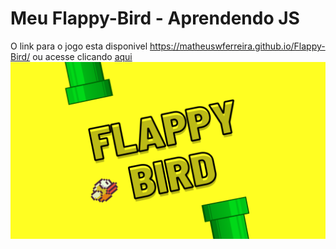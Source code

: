 # Meu Flappy-Bird - Aprendendo JS 
O link para o jogo esta disponivel https://matheuswferreira.github.io/Flappy-Bird/ ou acesse clicando [aqui](https://matheuswferreira.github.io/Flappy-Bird/)
<img src="/img/Flappy-Bird.png" alt="Flappy Bird"/> 
